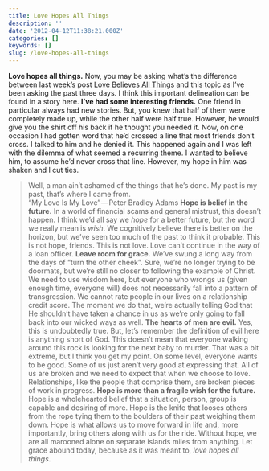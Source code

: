 ```yaml
---
title: Love Hopes All Things
description: ''
date: '2012-04-12T11:38:21.000Z'
categories: []
keywords: []
slug: /love-hopes-all-things
---
```

**Love hopes all things.** Now, you may be asking what’s the difference between last week’s post [Love Believes All Things](http://104.193.143.57/~waywar13/ce/2012/04/05/love-believes-all-things/ "Love Believes All Things") and this topic as I’ve been asking the past three days. I think this important delineation can be found in a story here.
**I’ve had some interesting friends.** One friend in particular always had new stories. But, you knew that half of them were completely made up, while the other half were half true. However, he would give you the shirt off his back if he thought you needed it. Now, on one occasion I had gotten word that he’d crossed a line that most friends don’t cross. I talked to him and he denied it. This happened again and I was left with the dilemma of what seemed a recurring theme. I wanted to believe him, to assume he’d never cross that line. However, my hope in him was shaken and I cut ties.
> Well, a man ain’t ashamed of the things that he’s done. My past is my past, that’s where I came from.  
> “My Love Is My Love” — Peter Bradley Adams
**Hope is belief in the future.** In a world of financial scams and general mistrust, this doesn’t happen. I think we’d all say we _hope_ for a better future, but the word we really mean is _wish_. We cognitively believe there is better on the horizon, but we’ve seen too much of the past to think it probable. This is not hope, friends. This is not love. Love can’t continue in the way of a loan officer.
**Leave room for grace.** We’ve swung a long way from the days of “turn the other cheek”. Sure, we’re no longer trying to be doormats, but we’re still no closer to following the example of Christ. We need to use wisdom here, but everyone who wrongs us (given enough time, everyone will) does not necessarily fall into a pattern of transgression. We cannot rate people in our lives on a relationship credit score. The moment we do that, we’re actually telling God that He shouldn’t have taken a chance in us as we’re only going to fall back into our wicked ways as well.
**The hearts of men are evil.** Yes, this is undoubtedly true. But, let’s remember the definition of evil here is anything short of God. This doesn’t mean that everyone walking around this rock is looking for the next baby to murder. That was a bit extreme, but I think you get my point. On some level, everyone wants to be good. Some of us just aren’t very good at expressing that. All of us are broken and we need to expect that when we choose to love. Relationships, like the people that comprise them, are broken pieces of work in progress.
**Hope is more than a fragile wish for the future.** Hope is a wholehearted belief that a situation, person, group is capable and desiring of more. Hope is the knife that looses others from the rope tying them to the boulders of their past weighing them down. Hope is what allows us to move forward in life and, more importantly, bring others along with us for the ride. Without hope, we are all marooned alone on separate islands miles from anything. Let grace abound today, because as it was meant to, _love hopes all things_.
